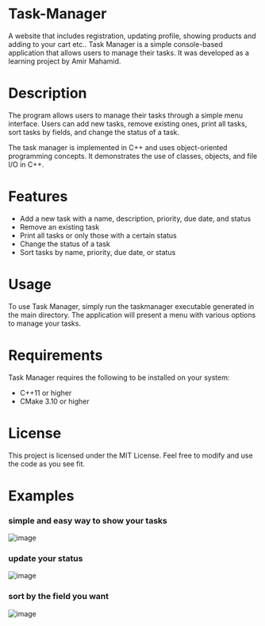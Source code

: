 # Task-Manager
A website that includes registration, updating profile, showing products and adding to your cart etc..
Task Manager is a simple console-based application that allows users to manage their tasks. It was developed as a learning project by Amir Mahamid.

# Description
The program allows users to manage their tasks through a simple menu interface. Users can add new tasks, remove existing ones, print all tasks, sort tasks by fields, and change the status of a task.

The task manager is implemented in C++ and uses object-oriented programming concepts. It demonstrates the use of classes, objects, and file I/O in C++.

# Features
- Add a new task with a name, description, priority, due date, and status
- Remove an existing task
- Print all tasks or only those with a certain status
- Change the status of a task
- Sort tasks by name, priority, due date, or status

# Usage
To use Task Manager, simply run the taskmanager executable generated in the main directory. The application will present a menu with various options to manage your tasks.

# Requirements
Task Manager requires the following to be installed on your system:
- C++11 or higher
- CMake 3.10 or higher

# License
This project is licensed under the MIT License. Feel free to modify and use the code as you see fit.

# Examples
### simple and easy way to show your tasks
![image](https://user-images.githubusercontent.com/75622732/224516307-e77aaaab-8289-4639-8294-8b31c85fe419.png)
### update your status
![image](https://user-images.githubusercontent.com/75622732/224516342-b86ec18b-7da1-4f0e-a807-9ef95ce197b8.png)
### sort by the field you want 
![image](https://user-images.githubusercontent.com/75622732/224516867-d057e7f7-edd0-44cd-8b8f-ef980885ab44.png)



